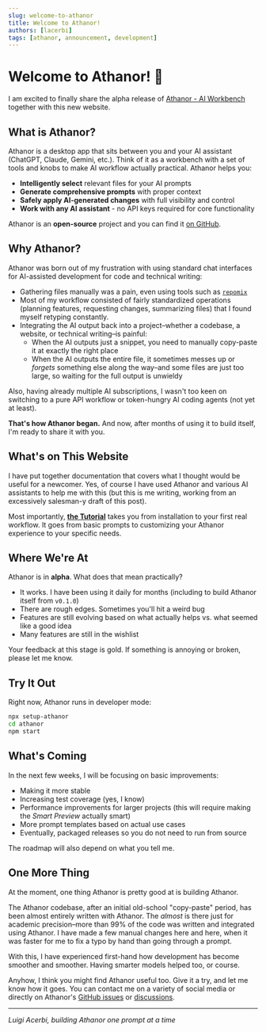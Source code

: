 ```yaml
---
slug: welcome-to-athanor
title: Welcome to Athanor!
authors: [lacerbi]
tags: [athanor, announcement, development]
---
```


# Welcome to Athanor! 🎉

I am excited to finally share the alpha release of [Athanor - AI Workbench](https://github.com/lacerbi/athanor) together with this new website.

<!-- truncate -->

## What is Athanor?

Athanor is a desktop app that sits between you and your AI assistant (ChatGPT, Claude, Gemini, etc.). Think of it as a workbench with a set of tools and knobs to make AI workflow actually practical. Athanor helps you:

- **Intelligently select** relevant files for your AI prompts
- **Generate comprehensive prompts** with proper context
- **Safely apply AI-generated changes** with full visibility and control
- **Work with any AI assistant** - no API keys required for core functionality

Athanor is an **open-source** project and you can find it [on GitHub](https://github.com/lacerbi/athanor).

## Why Athanor?

Athanor was born out of my frustration with using standard chat interfaces for AI-assisted development for code and technical writing:

- Gathering files manually was a pain, even using tools such as [`repomix`](https://github.com/yamadashy/repomix)
- Most of my workflow consisted of fairly standardized operations (planning features, requesting changes, summarizing files) that I found myself retyping constantly.
- Integrating the AI output back into a project–whether a codebase, a website, or technical writing–is painful:
  - When the AI outputs just a snippet, you need to manually copy-paste it at exactly the right place
  - When the AI outputs the entire file, it sometimes messes up or _forgets_ something else along the way–and some files are just too large, so waiting for the full output is unwieldy

Also, having already multiple AI subscriptions, I wasn't too keen on switching to a pure API workflow or token-hungry AI coding agents (not yet at least).

**That's how Athanor began.** And now, after months of using it to build itself, I'm ready to share it with you.

## What's on This Website

I have put together documentation that covers what I thought would be useful for a newcomer. Yes, of course I have used Athanor and various AI assistants to help me with this (but this is me writing, working from an excessively salesman-y draft of this post).

Most importantly, [**the Tutorial**](/docs/tutorial/introduction) takes you from installation to your first real workflow. It goes from basic prompts to customizing your Athanor experience to your specific needs.

## Where We're At

Athanor is in **alpha**. What does that mean practically?

- It works. I have been using it daily for months (including to build Athanor itself from `v0.1.0`)
- There are rough edges. Sometimes you'll hit a weird bug
- Features are still evolving based on what actually helps vs. what seemed like a good idea
- Many features are still in the wishlist

Your feedback at this stage is gold. If something is annoying or broken, please let me know.

## Try It Out

Right now, Athanor runs in developer mode:

```bash
npx setup-athanor
cd athanor
npm start
```

## What's Coming

In the next few weeks, I will be focusing on basic improvements:

- Making it more stable
- Increasing test coverage (yes, I know)
- Performance improvements for larger projects (this will require making the _Smart Preview_ actually smart)
- More prompt templates based on actual use cases
- Eventually, packaged releases so you do not need to run from source

The roadmap will also depend on what you tell me.

## One More Thing

At the moment, one thing Athanor is pretty good at is building Athanor.

The Athanor codebase, after an initial old-school "copy-paste" period, has been almost entirely written with Athanor. The _almost_ is there just for academic precision–more than 99% of the code was written and integrated using Athanor. I have made a few manual changes here and here, when it was faster for me to fix a typo by hand than going through a prompt.

With this, I have experienced first-hand how development has become smoother and smoother. Having smarter models helped too, or course.

Anyhow, I think you might find Athanor useful too. Give it a try, and let me know how it goes.
You can contact me on a variety of social media or directly on Athanor's [GitHub issues](https://github.com/lacerbi/athanor/issues) or [discussions](https://github.com/lacerbi/athanor/discussions).

---

_Luigi Acerbi, building Athanor one prompt at a time_
